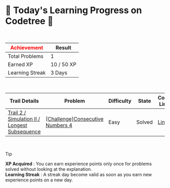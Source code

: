 # 🌲 Today's Learning Progress on Codetree 🌲

<br />

| <span style="color:red;display:block;text-align:center;"> **Achievement**</span> | Result |
|---|---|
|Total Problems| 1 |
| Earned XP | 10 / 50 XP |
| Learning Streak | 3 Days |

<br />

|Trail Details|Problem|Difficulty|State|Code Link|
|---|---|---|---|---|
|[Trail 2 / Simulation II / Longest Subsequence](https://www.codetree.ai/trail-info/novice-mid/)|[[Challenge]Consecutive Numbers 4](https://www.codetree.ai/trails/complete/curated-cards/challenge-continuous-number4/)|Easy|Solved|[Link](https://github.com/kangmoonsu/DSA-study/blob/main/250920/Consecutive%20Numbers%204/continuous-number4.py)|


<br />

> [!TIP]
> **XP Acquired** : You can earn experience points only once for problems solved without looking at the explanation.  
> **Learning Streak** : A streak day become valid as soon as you earn new experience points on a new day.

